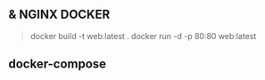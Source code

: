 ## & NGINX DOCKER
> docker build -t web:latest .
> docker run -d -p 80:80 web:latest

## docker-compose